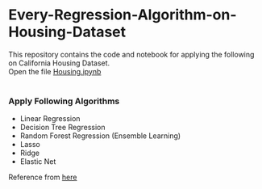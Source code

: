 # Every-Regression-Algorithm-on-Housing-Dataset
This repository contains the code and notebook for applying the following on California Housing Dataset. <br>
Open the file [Housing.ipynb](https://github.com/kickereb/Every-Regression-Algorithm-on-Housing-Dataset/blob/main/Housing.ipynb) 
<br></br>
### Apply Following Algorithms
* Linear Regression
* Decision Tree Regression
* Random Forest Regression (Ensemble Learning)
* Lasso
* Ridge
* Elastic Net

Reference from [here](https://jhimlib.github.io/CaliforniaHousingPricePrediction/)
